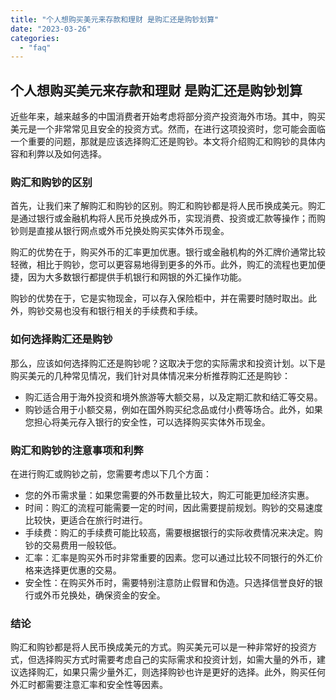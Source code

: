 ```yaml
---
title: "个人想购买美元来存款和理财 是购汇还是购钞划算"
date: "2023-03-26"
categories: 
  - "faq"
---
```


## 个人想购买美元来存款和理财 是购汇还是购钞划算

近些年来，越来越多的中国消费者开始考虑将部分资产投资海外市场。其中，购买美元是一个非常常见且安全的投资方式。然而，在进行这项投资时，您可能会面临一个重要的问题，那就是应该选择购汇还是购钞。本文将介绍购汇和购钞的具体内容和利弊以及如何选择。

### 购汇和购钞的区别

首先，让我们来了解购汇和购钞的区别。购汇和购钞都是将人民币换成美元。购汇是通过银行或金融机构将人民币兑换成外币，实现消费、投资或汇款等操作；而购钞则是直接从银行网点或外币兑换处购买实体外币现金。

购汇的优势在于，购买外币的汇率更加优惠。银行或金融机构的外汇牌价通常比较轻微，相比于购钞，您可以更容易地得到更多的外币。此外，购汇的流程也更加便捷，因为大多数银行都提供手机银行和网银的外汇操作功能。

购钞的优势在于，它是实物现金，可以存入保险柜中，并在需要时随时取出。此外，购钞交易也没有和银行相关的手续费和手续。

### 如何选择购汇还是购钞

那么，应该如何选择购汇还是购钞呢？这取决于您的实际需求和投资计划。以下是购买美元的几种常见情况，我们针对具体情况来分析推荐购汇还是购钞：

- 购汇适合用于海外投资和境外旅游等大额交易，以及定期汇款和结汇等交易。
- 购钞适合用于小额交易，例如在国外购买纪念品或付小费等场合。此外，如果您担心将美元存入银行的安全性，可以选择购买实体外币现金。

### 购汇和购钞的注意事项和利弊

在进行购汇或购钞之前，您需要考虑以下几个方面：

- 您的外币需求量：如果您需要的外币数量比较大，购汇可能更加经济实惠。
- 时间：购汇的流程可能需要一定的时间，因此需要提前规划。购钞的交易速度比较快，更适合在旅行时进行。
- 手续费：购汇的手续费可能比较高，需要根据银行的实际收费情况来决定。购钞的交易费用一般较低。
- 汇率：汇率是购买外币时非常重要的因素。您可以通过比较不同银行的外汇价格来选择更优惠的交易。
- 安全性：在购买外币时，需要特别注意防止假冒和伪造。只选择信誉良好的银行或外币兑换处，确保资金的安全。

### 结论

购汇和购钞都是将人民币换成美元的方式。购买美元可以是一种非常好的投资方式，但选择购买方式时需要考虑自己的实际需求和投资计划，如需大量的外币，建议选择购汇，如果只需少量外汇，则选择购钞也许是更好的选择。此外，购买任何外汇时都需要注意汇率和安全性等因素。
